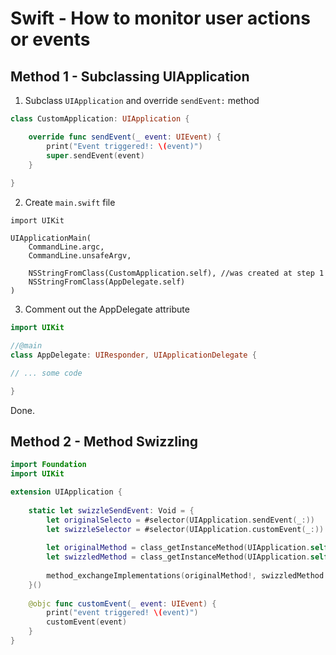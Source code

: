 # Swift - How to monitor user actions or events

## Method 1 - Subclassing UIApplication

1. Subclass `UIApplication` and override `sendEvent:` method

```swift
class CustomApplication: UIApplication {

    override func sendEvent(_ event: UIEvent) {
        print("Event triggered!: \(event)")
        super.sendEvent(event)
    }
    
}
```

2. Create `main.swift` file

```
import UIKit

UIApplicationMain(
    CommandLine.argc,
    CommandLine.unsafeArgv,

    NSStringFromClass(CustomApplication.self), //was created at step 1
    NSStringFromClass(AppDelegate.self)
)
```

3. Comment out the AppDelegate attribute

```swift
import UIKit

//@main
class AppDelegate: UIResponder, UIApplicationDelegate {

// ... some code

}
```

Done.

## Method 2 - Method Swizzling

```swift
import Foundation
import UIKit

extension UIApplication {
    
    static let swizzleSendEvent: Void = {
        let originalSelecto = #selector(UIApplication.sendEvent(_:))
        let swizzleSelector = #selector(UIApplication.customEvent(_:))
        
        let originalMethod = class_getInstanceMethod(UIApplication.self, originalSelecto)
        let swizzledMethod = class_getInstanceMethod(UIApplication.self, swizzleSelector)
        
        method_exchangeImplementations(originalMethod!, swizzledMethod!)
    }()
    
    @objc func customEvent(_ event: UIEvent) {
        print("event triggered! \(event)")
        customEvent(event)
    }
}
```
